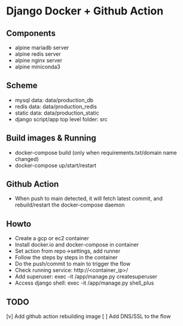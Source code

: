 # Django Docker + Github Action
## Components
- alpine mariadb server
- alpine redis server 
- alpine nginx server
- alpine miniconda3  

## Scheme
- mysql data: data/production_db
- redis data: data/production_redis
- static data: data/production_static
- django script/app top level folder: src

## Build images & Running
- docker-compose build (only when requirements.txt/domain name changed)
- docker-compose up/start/restart

## Github Action
- When push to main detected, it will fetch latest commit, and rebuild/restart the docker-compose daemon

## Howto
- Create a gcp or ec2 container
- Install docker.io and docker-compose in container
- Set action from repo->settings, add runner
- Follow the steps by steps in the container
- Do the push/commit to main to trigger the flow
- Check running service: http://<container_ip>/
- Add superuser: exec -it <id of django-calendar_app> /app/manage.py createsuperuser
- Access django shell: exec -it <id of django-calendar-app> /app/manage.py shell_plus

## TODO
[v] Add github action rebuilding image
[ ] Add DNS/SSL to the flow
